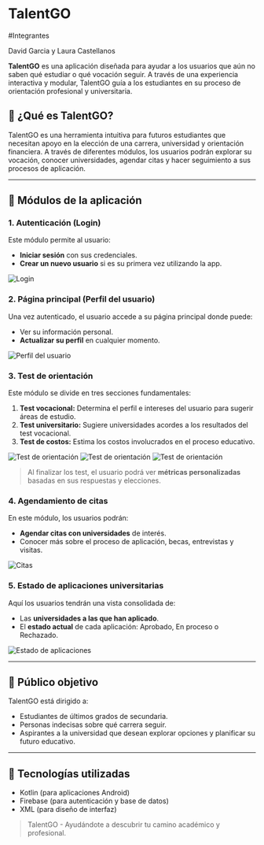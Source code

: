# TalentGO

#Integrantes

David Garcia y Laura Castellanos

**TalentGO** es una aplicación diseñada para ayudar a los usuarios que aún no saben qué estudiar o qué vocación seguir. A través de una experiencia interactiva y modular, TalentGO guía a los estudiantes en su proceso de orientación profesional y universitaria.

## 🚀 ¿Qué es TalentGO?

TalentGO es una herramienta intuitiva para futuros estudiantes que necesitan apoyo en la elección de una carrera, universidad y orientación financiera. A través de diferentes módulos, los usuarios podrán explorar su vocación, conocer universidades, agendar citas y hacer seguimiento a sus procesos de aplicación.

---

## 🧩 Módulos de la aplicación

### 1. Autenticación (Login)
Este módulo permite al usuario:
- **Iniciar sesión** con sus credenciales.
- **Crear un nuevo usuario** si es su primera vez utilizando la app.

![Login](images/modulo1.png)

### 2. Página principal (Perfil del usuario)
Una vez autenticado, el usuario accede a su página principal donde puede:
- Ver su información personal.
- **Actualizar su perfil** en cualquier momento.

![Perfil del usuario](images/modulo2.png)

### 3. Test de orientación
Este módulo se divide en tres secciones fundamentales:
1. **Test vocacional:** Determina el perfil e intereses del usuario para sugerir áreas de estudio.
2. **Test universitario:** Sugiere universidades acordes a los resultados del test vocacional.
3. **Test de costos:** Estima los costos involucrados en el proceso educativo.

![Test de orientación](images/modulo3.1.png)
![Test de orientación](images/modulo3.2.png)
![Test de orientación](images/modulo3.3.png)

> Al finalizar los test, el usuario podrá ver **métricas personalizadas** basadas en sus respuestas y elecciones.

### 4. Agendamiento de citas
En este módulo, los usuarios podrán:
- **Agendar citas con universidades** de interés.
- Conocer más sobre el proceso de aplicación, becas, entrevistas y visitas.

![Citas](images/modulo4.png)

### 5. Estado de aplicaciones universitarias
Aquí los usuarios tendrán una vista consolidada de:
- Las **universidades a las que han aplicado**.
- El **estado actual** de cada aplicación: Aprobado, En proceso o Rechazado.

![Estado de aplicaciones](images/modulo5.png)

---

## 📱 Público objetivo

TalentGO está dirigido a:
- Estudiantes de últimos grados de secundaria.
- Personas indecisas sobre qué carrera seguir.
- Aspirantes a la universidad que desean explorar opciones y planificar su futuro educativo.

---

## 🔧 Tecnologías utilizadas

- Kotlin (para aplicaciones Android)
- Firebase (para autenticación y base de datos)
- XML (para diseño de interfaz)

> TalentGO - Ayudándote a descubrir tu camino académico y profesional.
